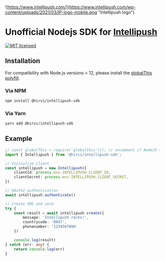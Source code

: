 ![https://www.intellipush.com/](https://www.intellipush.com/wp-content/uploads/2021/03/IP-logo-mobile.png "Intellipush logo")

# Unofficial Nodejs SDK for [Intellipush](https://www.intellipush.com)

[![MIT licensed](https://img.shields.io/badge/license-MIT-blue.svg)](./LICENSE.md)

## Installation

For compatibility with Node.js versions < 12, please install the [globalThis polyfill](https://github.com/es-shims/globalThis).

### Via NPM

```bash
npm install @hirvi/intellipush-sdk
```

### Via Yarn

```bash
yarn add @hirvi/intellipush-sdk
```

## Example

```typescript
// const globalThis = require('globalthis')(); // uncomment if NodeJS < NodeJS versions < 12
import { Intellipush } from '@hirvi/intellipush-sdk';

// Initialize client
const intellipush = new Intellipush({
    clientId: process.env.INTELLIPUSH_CLIENT_ID,
    clientSecret: process.env.INTELLIPUSH_CLIENT_SECRET,
})

// OAuth2 authentication
await intellipush.authenticate()

// Create SMS and send
try {
    const result = await intellipush.create({
        message: 'Intellipush rocks!',
        countrycode: '0047',
        phonenumber: '1234567890'
    })

    console.log(result)
} catch (err: any) {
    return console.log(err)
}
```
